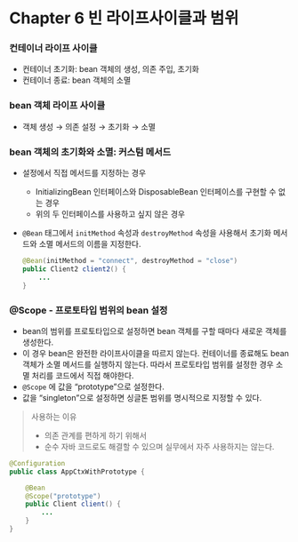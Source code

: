# Chapter 6 빈 라이프사이클과 범위

### 컨테이너 라이프 사이클

- 컨테이너 초기화: bean 객체의 생성, 의존 주입, 초기화
- 컨테이너 종료: bean 객체의 소멸

### bean 객체 라이프 사이클

- 객체 생성 → 의존 설정 → 초기화 → 소멸

### bean 객체의 초기화와 소멸: 커스텀 메서드

- 설정에서 직접 메서드를 지정하는 경우
    - InitializingBean 인터페이스와 DisposableBean 인터페이스를 구현할 수 없는 경우
    - 위의 두 인터페이스를 사용하고 싶지 않은 경우
- `@Bean` 태그에서 `initMethod` 속성과 `destroyMethod` 속성을 사용해서 초기화 메서드와 소멸 메서드의 이름을 지정한다.

    ```java
    @Bean(initMethod = "connect", destroyMethod = "close")
    public Client2 client2() {
        ...
    }
    ```


### @Scope - 프로토타입 범위의 bean 설정

- bean의 범위를 프로토타입으로 설정하면 bean 객체를 구할 때마다 새로운 객체를 생성한다.
- 이 경우 bean은 완전한 라이프사이클을 따르지 않는다. 컨테이너를 종료해도 bean 객체가 소멸 메서드를 실행하지 않는다. 따라서 프로토타입 범위를 설정한 경우 소멸 처리를 코드에서 직접 해야한다.
- `@Scope` 에 값을 “prototype”으로 설정한다.
- 값을 “singleton”으로 설정하면 싱글톤 범위를 명시적으로 지정할 수 있다.

> 사용하는 이유
> - 의존 관계를 편하게 하기 위해서
> - 순수 자바 코드로도 해결할 수 있으며 실무에서 자주 사용하지는 않는다.

```java
@Configuration
public class AppCtxWithPrototype {

    @Bean
    @Scope("prototype") 
    public Client client() {
        ...
    }
}
```
